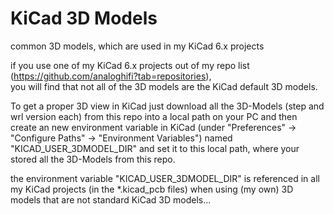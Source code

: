 # KiCad 3D Models
common 3D models, which are used in my KiCad 6.x projects

if you use one of my KiCad 6.x projects out of my repo list (https://github.com/analoghifi?tab=repositories),  
you will find that not all of the 3D models are the KiCad default 3D models.  
  
To get a proper 3D view in KiCad just download all the 3D-Models (step and wrl version each) from this repo into a local path on your PC 
and then create an new environment variable in KiCad (under "Preferences" -> "Configure Paths" -> "Environment Variables") named "KICAD_USER_3DMODEL_DIR" and set it to this local path, where your stored all the 3D-Models from this repo.  
  
the environment variable "KICAD_USER_3DMODEL_DIR" is referenced in all my KiCad projects (in the \*.kicad_pcb files) when using (my own) 3D models that are not standard KiCad 3D models...
